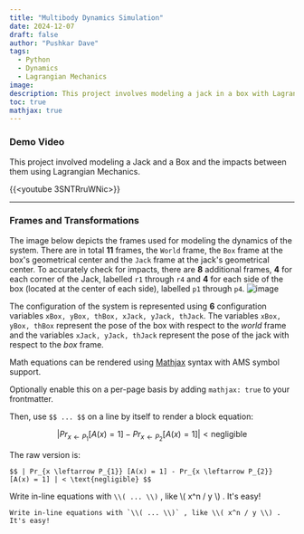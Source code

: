 ```yaml
---
title: "Multibody Dynamics Simulation"
date: 2024-12-07
draft: false
author: "Pushkar Dave"
tags:
  - Python
  - Dynamics
  - Lagrangian Mechanics
image: 
description: This project involves modeling a jack in a box with Lagrangian Mechanics
toc: true
mathjax: true
---
```


### Demo Video
This project involved modeling a Jack and a Box and the impacts between them using Lagrangian Mechanics. 

{{<youtube 3SNTRruWNic>}}

---
### Frames and Transformations

The image below depicts the frames used for modeling the dynamics of the system. There are in total **11** frames, the `World` frame, the `Box` frame at the box's geometrical center and the `Jack` frame at the jack's geometrical center. To accurately check for impacts, there are **8** additional frames, **4** for each corner of the Jack, labelled `r1` through `r4` and **4** for each side of the box (located at the center of each side), labelled  `p1` through `p4`.
![image](./Frames.png)

The configuration of the system is represented using **6** configuration variables `xBox, yBox, thBox, xJack, yJack, thJack`.  The variables `xBox, yBox, thBox` represent the pose of the box with respect to the *world* frame and the variables `xJack, yJack, thJack` represent the pose of the jack with respect to the *box* frame.

Math equations can be rendered using [Mathjax](https://www.mathjax.org) syntax with AMS symbol support.

Optionally enable this on a per-page basis by adding `mathjax: true` to your frontmatter.

Then, use `$$ ... $$` on a line by itself to render a block equation:

$$ | Pr_{x \leftarrow P_{1}} [A(x) = 1] - Pr_{x \leftarrow P_{2}} [A(x) = 1] | < \text{negligible} $$

The raw version is:

```
$$ | Pr_{x \leftarrow P_{1}} [A(x) = 1] - Pr_{x \leftarrow P_{2}} [A(x) = 1] | < \text{negligible} $$
```


Write in-line equations with `\\( ... \\)` , like \\( x^n / y \\) . It's easy!

```
Write in-line equations with `\\( ... \\)` , like \\( x^n / y \\) . It's easy!
```
